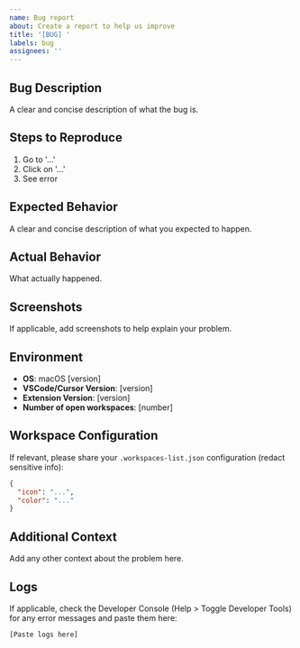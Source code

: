 ```yaml
---
name: Bug report
about: Create a report to help us improve
title: '[BUG] '
labels: bug
assignees: ''
---
```


## Bug Description
A clear and concise description of what the bug is.

## Steps to Reproduce
1. Go to '...'
2. Click on '...'
3. See error

## Expected Behavior
A clear and concise description of what you expected to happen.

## Actual Behavior
What actually happened.

## Screenshots
If applicable, add screenshots to help explain your problem.

## Environment
- **OS**: macOS [version]
- **VSCode/Cursor Version**: [version]
- **Extension Version**: [version]
- **Number of open workspaces**: [number]

## Workspace Configuration
If relevant, please share your `.workspaces-list.json` configuration (redact sensitive info):
```json
{
  "icon": "...",
  "color": "..."
}
```

## Additional Context
Add any other context about the problem here.

## Logs
If applicable, check the Developer Console (Help > Toggle Developer Tools) for any error messages and paste them here:
```
[Paste logs here]
```
